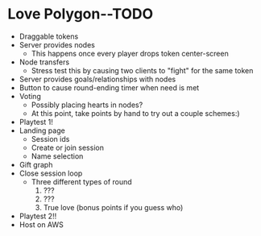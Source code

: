 # Love Polygon--TODO

- Draggable tokens
- Server provides nodes
  - This happens once every player drops token center-screen
- Node transfers
  - Stress test this by causing two clients to "fight" for the same token
- Server provides goals/relationships with nodes
- Button to cause round-ending timer when need is met
- Voting
  - Possibly placing hearts in nodes?
  - At this point, take points by hand to try out a couple schemes:)
- Playtest 1!
- Landing page
  - Session ids
  - Create or join session
  - Name selection
- Gift graph
- Close session loop
  - Three different types of round
    1. ???
    2. ???
    3. True love (bonus points if you guess who)
- Playtest 2!!
- Host on AWS
